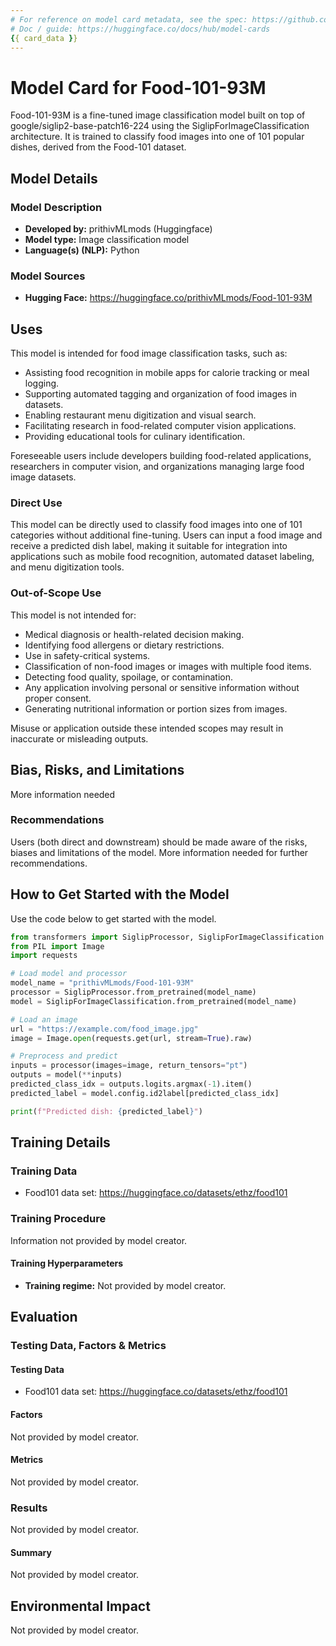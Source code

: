 ```yaml
---
# For reference on model card metadata, see the spec: https://github.com/huggingface/hub-docs/blob/main/modelcard.md?plain=1
# Doc / guide: https://huggingface.co/docs/hub/model-cards
{{ card_data }}
---
```


# Model Card for Food-101-93M

<!-- Provide a quick summary of what the model is/does. -->

Food-101-93M is a fine-tuned image classification model built on top of google/siglip2-base-patch16-224 using the SiglipForImageClassification architecture. It is trained to classify food images into one of 101 popular dishes, derived from the Food-101 dataset.

## Model Details

### Model Description

<!-- Provide a longer summary of what this model is. -->

- **Developed by:** prithivMLmods (Huggingface)
- **Model type:** Image classification model
- **Language(s) (NLP):** Python


### Model Sources 

<!-- Provide the basic links for the model. -->

- **Hugging Face:** https://huggingface.co/prithivMLmods/Food-101-93M

## Uses

This model is intended for food image classification tasks, such as:

- Assisting food recognition in mobile apps for calorie tracking or meal logging.
- Supporting automated tagging and organization of food images in datasets.
- Enabling restaurant menu digitization and visual search.
- Facilitating research in food-related computer vision applications.
- Providing educational tools for culinary identification.

Foreseeable users include developers building food-related applications, researchers in computer vision, and organizations managing large food image datasets.

<!-- Address questions around how the model is intended to be used, including the foreseeable users of the model and those affected by the model. -->

### Direct Use

<!-- This section is for the model use without fine-tuning or plugging into a larger ecosystem/app. -->

This model can be directly used to classify food images into one of 101 categories without additional fine-tuning. Users can input a food image and receive a predicted dish label, making it suitable for integration into applications such as mobile food recognition, automated dataset labeling, and menu digitization tools.

### Out-of-Scope Use

<!-- This section addresses misuse, malicious use, and uses that the model will not work well for. -->

This model is not intended for:

- Medical diagnosis or health-related decision making.
- Identifying food allergens or dietary restrictions.
- Use in safety-critical systems.
- Classification of non-food images or images with multiple food items.
- Detecting food quality, spoilage, or contamination.
- Any application involving personal or sensitive information without proper consent.
- Generating nutritional information or portion sizes from images.

Misuse or application outside these intended scopes may result in inaccurate or misleading outputs.

## Bias, Risks, and Limitations

<!-- This section is meant to convey both technical and sociotechnical limitations. -->

More information needed

### Recommendations

<!-- This section is meant to convey recommendations with respect to the bias, risk, and technical limitations. -->

Users (both direct and downstream) should be made aware of the risks, biases and limitations of the model. More information needed for further recommendations.

## How to Get Started with the Model

Use the code below to get started with the model.

```python
from transformers import SiglipProcessor, SiglipForImageClassification
from PIL import Image
import requests

# Load model and processor
model_name = "prithivMLmods/Food-101-93M"
processor = SiglipProcessor.from_pretrained(model_name)
model = SiglipForImageClassification.from_pretrained(model_name)

# Load an image
url = "https://example.com/food_image.jpg"
image = Image.open(requests.get(url, stream=True).raw)

# Preprocess and predict
inputs = processor(images=image, return_tensors="pt")
outputs = model(**inputs)
predicted_class_idx = outputs.logits.argmax(-1).item()
predicted_label = model.config.id2label[predicted_class_idx]

print(f"Predicted dish: {predicted_label}")
```

## Training Details

### Training Data

<!-- This should link to a Dataset Card, perhaps with a short stub of information on what the training data is all about as well as documentation related to data pre-processing or additional filtering. -->

- Food101 data set: https://huggingface.co/datasets/ethz/food101

### Training Procedure

<!-- This relates heavily to the Technical Specifications. Content here should link to that section when it is relevant to the training procedure. -->

Information not provided by model creator.



#### Training Hyperparameters

- **Training regime:** Not provided by model creator. <!--fp32, fp16 mixed precision, bf16 mixed precision, bf16 non-mixed precision, fp16 non-mixed precision, fp8 mixed precision -->


## Evaluation

<!-- This section describes the evaluation protocols and provides the results. -->

### Testing Data, Factors & Metrics

#### Testing Data

<!-- This should link to a Dataset Card if possible. -->

- Food101 data set: https://huggingface.co/datasets/ethz/food101

#### Factors

<!-- These are the things the evaluation is disaggregating by, e.g., subpopulations or domains. -->
Not provided by model creator.

#### Metrics

<!-- These are the evaluation metrics being used, ideally with a description of why. -->

Not provided by model creator.

### Results

Not provided by model creator.

#### Summary

Not provided by model creator.


## Environmental Impact

<!-- Total emissions (in grams of CO2eq) and additional considerations, such as electricity usage, go here. Edit the suggested text below accordingly -->

Not provided by model creator. 